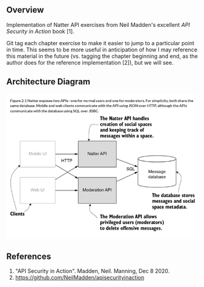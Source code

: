 ## Overview
Implementation of Natter API exercises from Neil Madden's excellent *API Security in Action* book [1].

Git tag each chapter exercise to make it easier to jump to a particular point in time. This seems to be more useful in anticipation of how I may reference this material in the future (vs. tagging the chapter beginning and end, as the author does for the reference implementation [2]), but we will see.

## Architecture Diagram
![Figure 2.1](figure_2-1.png)

## References
1. "API Security in Action". Madden, Neil. Manning, Dec 8 2020.
2. https://github.com/NeilMadden/apisecurityinaction
